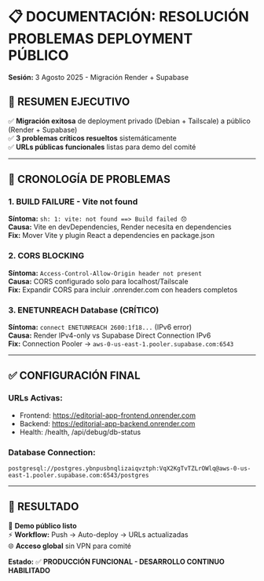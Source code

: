 # 📋 DOCUMENTACIÓN: RESOLUCIÓN PROBLEMAS DEPLOYMENT PÚBLICO
**Sesión:** 3 Agosto 2025 - Migración Render + Supabase

## 🎯 **RESUMEN EJECUTIVO**
✅ **Migración exitosa** de deployment privado (Debian + Tailscale) a público (Render + Supabase)  
✅ **3 problemas críticos resueltos** sistemáticamente  
✅ **URLs públicas funcionales** listas para demo del comité  

---

## 🚨 **CRONOLOGÍA DE PROBLEMAS**

### **1. BUILD FAILURE - Vite not found**
**Síntoma:** `sh: 1: vite: not found ==> Build failed 😞`  
**Causa:** Vite en devDependencies, Render necesita en dependencies  
**Fix:** Mover Vite y plugin React a dependencies en package.json  

### **2. CORS BLOCKING**
**Síntoma:** `Access-Control-Allow-Origin header not present`  
**Causa:** CORS configurado solo para localhost/Tailscale  
**Fix:** Expandir CORS para incluir .onrender.com con headers completos  

### **3. ENETUNREACH Database (CRÍTICO)**
**Síntoma:** `connect ENETUNREACH 2600:1f18...` (IPv6 error)  
**Causa:** Render IPv4-only vs Supabase Direct Connection IPv6  
**Fix:** Connection Pooler → `aws-0-us-east-1.pooler.supabase.com:6543`  

---

## ✅ **CONFIGURACIÓN FINAL**

### **URLs Activas:**
- Frontend: https://editorial-app-frontend.onrender.com
- Backend: https://editorial-app-backend.onrender.com  
- Health: /health, /api/debug/db-status

### **Database Connection:**
```
postgresql://postgres.ybnpusbnqlizaiqvztph:VqX2KgTvTZLrOWlq@aws-0-us-east-1.pooler.supabase.com:6543/postgres
```

---

## 🎯 **RESULTADO**
🎉 **Demo público listo**  
⚡ **Workflow:** Push → Auto-deploy → URLs actualizadas  
🌐 **Acceso global** sin VPN para comité  

**Estado:** ✅ **PRODUCCIÓN FUNCIONAL - DESARROLLO CONTINUO HABILITADO**
